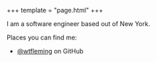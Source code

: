 +++
template = "page.html"
+++

I am a software engineer based out of New York.

Places you can find me:

- [@wtfleming](https://github.com/wtfleming) on GitHub
